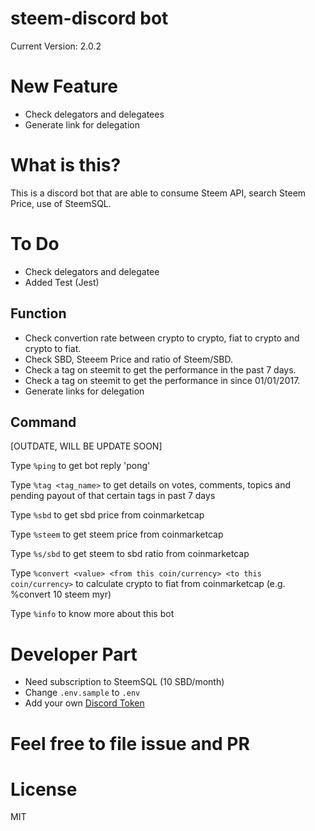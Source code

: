 # steem-discord bot

Current Version: 2.0.2

# New Feature
- Check delegators and delegatees
- Generate link for delegation

# What is this?

This is a discord bot that are able to consume Steem API, search Steem Price, use of SteemSQL.

# To Do

* Check delegators and delegatee
* Added Test (Jest)


## Function

* Check convertion rate between crypto to crypto, fiat to crypto and crypto to fiat.
* Check SBD, Steeem Price and ratio of Steem/SBD.
* Check a tag on steemit to get the performance in the past 7 days.
* Check a tag on steemit to get the performance in since 01/01/2017.
* Generate links for delegation

## Command

[OUTDATE, WILL BE UPDATE SOON]

Type `%ping` to get bot reply 'pong'

Type `%tag <tag_name>` to get details on votes, comments, topics and pending payout of that certain tags in past 7 days

Type `%sbd` to get sbd price from coinmarketcap

Type `%steem` to get steem price from coinmarketcap

Type `%s/sbd` to get steem to sbd ratio from coinmarketcap

Type `%convert <value> <from this coin/currency> <to this coin/currency>` to calculate crypto to fiat from coinmarketcap (e.g. %convert 10 steem myr)

Type `%info` to know more about this bot

# Developer Part

* Need subscription to SteemSQL (10 SBD/month)
* Change `.env.sample` to `.env`
* Add your own [Discord Token](https://github.com/reactiflux/discord-irc/wiki/Creating-a-discord-bot-&-getting-a-token)

# Feel free to file issue and PR

# License

MIT
